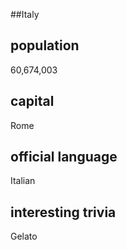 ##Italy
## population
60,674,003

## capital
Rome
 
## official language
Italian

## interesting trivia
Gelato


